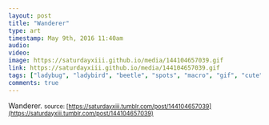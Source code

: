 ```yaml
---
layout: post
title: "Wanderer"
type: art
timestamp: May 9th, 2016 11:40am
audio: 
video: 
image: https://saturdayxiii.github.io/media/144104657039.gif
link: https://saturdayxiii.github.io/media/144104657039.gif
tags: ["ladybug", "ladybird", "beetle", "spots", "macro", "gif", "cute", "insect", "bug", "crawl", "photography"]
comments: true
---
```

Wanderer.
<small>source: [https://saturdayxiii.tumblr.com/post/144104657039](https://saturdayxiii.tumblr.com/post/144104657039)</small>